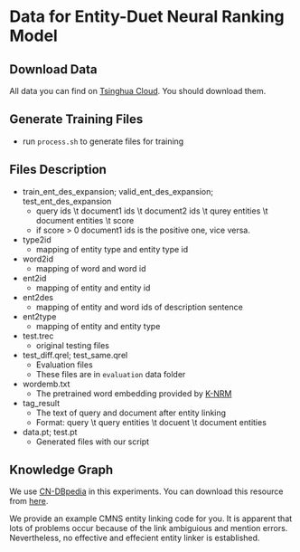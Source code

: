 # Data for Entity-Duet Neural Ranking Model

## Download Data
All data you can find on [Tsinghua Cloud](https://cloud.tsinghua.edu.cn/d/1f57be663018465ab0ad/). You should download them.

## Generate Training Files
* run ``process.sh`` to generate files for training

## Files Description
* train_ent_des_expansion; valid_ent_des_expansion; test_ent_des_expansion
    * query ids \t document1 ids \t document2 ids \t qurey entities \t document entities \t score
    * if score > 0 document1 ids is the positive one, vice versa.
* type2id
    * mapping of entity type and entity type id
* word2id
    * mapping of word and word id
* ent2id
    * mapping of entity and entity id
* ent2des
    * mapping of entity and word ids of description sentence
* ent2type
    * mapping of entity and entity type
* test.trec
    * original testing files
* test_diff.qrel; test_same.qrel
    * Evaluation files
    * These files are in ``evaluation`` data folder
* wordemb.txt
	* The pretrained word embedding provided by [K-NRM](http://www.cs.cmu.edu/afs/cs/user/cx/www/papers/K-NRM.pdf)
* tag_result
	* The text of query and document after entity linking
	* Format: query \t query entities \t docuent \t document entities
* data.pt; test.pt
    * Generated files with our script

## Knowledge Graph

We use [CN-DBpedia](http://kw.fudan.edu.cn/cndbpedia/intro/) in this experiments. You can download this resource from [here](http://openkg.cn/dataset/cndbpedia).

We provide an example CMNS entity linking code for you. It is apparent that lots of problems occur because of the link ambiguious and mention errors. Nevertheless, no effective and effecient entity linker is established.

